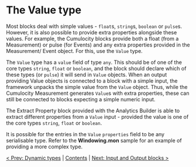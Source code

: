 # The Value type

Most blocks deal with simple values - `float`s, `string`s, `boolean` or `pulse`s. However, it is also possible to provide extra properties alongside these values.  For example, the Cumulocity blocks provide both a float (from a Measurement) or pulse (for Events) and any extra properties provided in the Measurement/ Event object.  For this, use the `Value` type.

The `Value` type has a `value` field of type `any`. This should be of one of the core types `string`, `float` or `boolean`, and the block should declare which of these types (or `pulse`) it will send in `Value` objects. When an output providing Value objects is connected to a block with a simple input, the framework unpacks the simple value from the `Value` object.  Thus, while the Cumulocity Measurement generates `Value`s with extra properties, these can still be connected to blocks expecting a simple numeric input.

The Extract Property block provided with the Analytics Builder is able to extract different properties from a `Value` input - provided the value is one of the core types `string`, `float` or `boolean`.

It is possible for the entries in the `Value` `properties` field to be any serialisable type.  Refer to the **Windowing.mon** sample for an example of providing a more complex type.

[< Prev: Dynamic types](080-DynamicTypes.md) | [Contents](000-contents.md) | [Next: Input and Output blocks >](100-InputAndOutput.md) 
